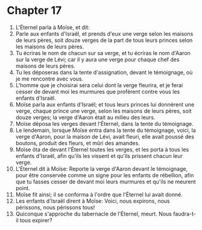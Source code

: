 # Chapter 17

1. L'Éternel parla à Moïse, et dit:
2. Parle aux enfants d'Israël, et prends d'eux une verge selon les maisons de leurs pères, soit douze verges de la part de tous leurs princes selon les maisons de leurs pères.
3. Tu écriras le nom de chacun sur sa verge, et tu écriras le nom d'Aaron sur la verge de Lévi; car il y aura une verge pour chaque chef des maisons de leurs pères.
4. Tu les déposeras dans la tente d'assignation, devant le témoignage, où je me rencontre avec vous.
5. L'homme que je choisirai sera celui dont la verge fleurira, et je ferai cesser de devant moi les murmures que profèrent contre vous les enfants d'Israël.
6. Moïse parla aux enfants d'Israël; et tous leurs princes lui donnèrent une verge, chaque prince une verge, selon les maisons de leurs pères, soit douze verges; la verge d'Aaron était au milieu des leurs.
7. Moïse déposa les verges devant l'Éternel, dans la tente du témoignage.
8. Le lendemain, lorsque Moïse entra dans la tente du témoignage, voici, la verge d'Aaron, pour la maison de Lévi, avait fleuri, elle avait poussé des boutons, produit des fleurs, et mûri des amandes.
9. Moïse ôta de devant l'Éternel toutes les verges, et les porta à tous les enfants d'Israël, afin qu'ils les vissent et qu'ils prissent chacun leur verge.
10. L'Éternel dit à Moïse: Reporte la verge d'Aaron devant le témoignage, pour être conservée comme un signe pour les enfants de rébellion, afin que tu fasses cesser de devant moi leurs murmures et qu'ils ne meurent point.
11. Moïse fit ainsi; il se conforma à l'ordre que l'Éternel lui avait donné.
12. Les enfants d'Israël dirent à Moïse: Voici, nous expirons, nous périssons, nous périssons tous!
13. Quiconque s'approche du tabernacle de l'Éternel, meurt. Nous faudra-t-il tous expirer?

